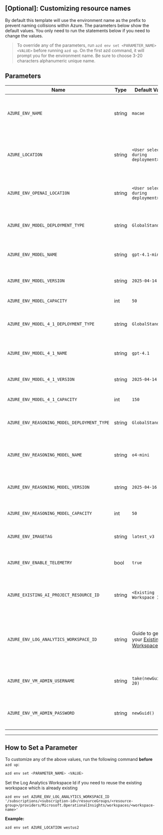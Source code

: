 ## [Optional]: Customizing resource names 

By default this template will use the environment name as the prefix to prevent naming collisions within Azure. The parameters below show the default values. You only need to run the statements below if you need to change the values. 

> To override any of the parameters, run `azd env set <PARAMETER_NAME> <VALUE>` before running `azd up`. On the first azd command, it will prompt you for the environment name. Be sure to choose 3-20 characters alphanumeric unique name. 

## Parameters

| Name                            | Type   | Default Value     | Purpose                                                                                             |
| ------------------------------- | ------ | ----------------- | --------------------------------------------------------------------------------------------------- |
| `AZURE_ENV_NAME`                | string | `macae`           | Used as a prefix for all resource names to ensure uniqueness across environments.                   |
| `AZURE_LOCATION`                | string | `<User selects during deployment>`   | Location of the Azure resources. Controls where the infrastructure will be deployed.                |
| `AZURE_ENV_OPENAI_LOCATION`     | string | `<User selects during deployment>`   | Specifies the region for OpenAI resource deployment.                                                |
| `AZURE_ENV_MODEL_DEPLOYMENT_TYPE` | string | `GlobalStandard` | Defines the deployment type for the AI model (e.g., Standard, GlobalStandard).                     |
| `AZURE_ENV_MODEL_NAME`          | string | `gpt-4.1-mini`          | Specifies the name of the GPT model to be deployed.                                                |
| `AZURE_ENV_MODEL_VERSION`       | string | `2025-04-14`      | Version of the GPT model to be used for deployment.                                                |
| `AZURE_ENV_MODEL_CAPACITY`       | int | `50`      | Sets the GPT model capacity.                                                |
| `AZURE_ENV_MODEL_4_1_DEPLOYMENT_TYPE` | string | `GlobalStandard` | Defines the deployment type for the AI model (e.g., Standard, GlobalStandard).                     |
| `AZURE_ENV_MODEL_4_1_NAME`          | string | `gpt-4.1`          | Specifies the name of the GPT model to be deployed.                                                |
| `AZURE_ENV_MODEL_4_1_VERSION`       | string | `2025-04-14`      | Version of the GPT model to be used for deployment.                                                |
| `AZURE_ENV_MODEL_4_1_CAPACITY`       | int | `150`      | Sets the GPT model capacity.                                                |
| `AZURE_ENV_REASONING_MODEL_DEPLOYMENT_TYPE` | string | `GlobalStandard` | Defines the deployment type for the AI model (e.g., Standard, GlobalStandard).                     |
| `AZURE_ENV_REASONING_MODEL_NAME`          | string | `o4-mini`          | Specifies the name of the reasoning GPT model to be deployed.                                                |
| `AZURE_ENV_REASONING_MODEL_VERSION`       | string | `2025-04-16`      | Version of the reasoning GPT model to be used for deployment.                                                |
| `AZURE_ENV_REASONING_MODEL_CAPACITY`       | int | `50`      | Sets the reasoning GPT model capacity.                                                |
| `AZURE_ENV_IMAGETAG`            | string | `latest_v3`          | Docker image tag used for container deployments.                                                   |
| `AZURE_ENV_ENABLE_TELEMETRY`    | bool   | `true`            | Enables telemetry for monitoring and diagnostics.                                                  |
| `AZURE_EXISTING_AI_PROJECT_RESOURCE_ID`          | string | `<Existing Workspace Id>`          | Set this if you want to reuse an AI Foundry Project instead of creating a new one.                                                |       
| `AZURE_ENV_LOG_ANALYTICS_WORKSPACE_ID` | string  | Guide to get your [Existing Workspace ID](/docs/re-use-log-analytics.md) | Set this if you want to reuse an existing Log Analytics Workspace instead of creating a new one.     |
| `AZURE_ENV_VM_ADMIN_USERNAME`  | string | `take(newGuid(), 20)`               | The administrator username for the virtual machine.         |
| `AZURE_ENV_VM_ADMIN_PASSWORD`  | string | `newGuid()`               | The administrator password for the virtual machine.         |
---

## How to Set a Parameter

To customize any of the above values, run the following command **before** `azd up`:

```bash
azd env set <PARAMETER_NAME> <VALUE>
```

Set the Log Analytics Workspace Id if you need to reuse the existing workspace which is already existing
```shell
azd env set AZURE_ENV_LOG_ANALYTICS_WORKSPACE_ID '/subscriptions/<subscription-id>/resourceGroups/<resource-group>/providers/Microsoft.OperationalInsights/workspaces/<workspace-name>'
```

**Example:**

```bash
azd env set AZURE_LOCATION westus2
```
